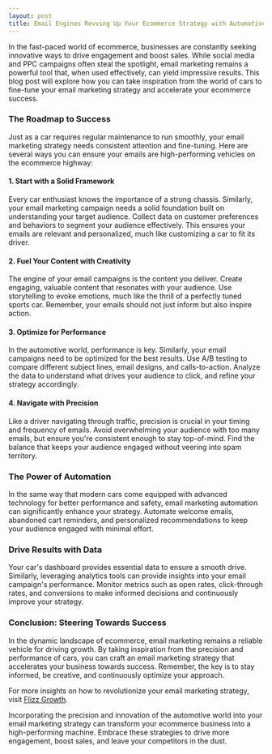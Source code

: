 ```yaml
---
layout: post
title: Email Engines Revving Up Your Ecommerce Strategy with Automotive Precision
---
```



In the fast-paced world of ecommerce, businesses are constantly seeking innovative ways to drive engagement and boost sales. While social media and PPC campaigns often steal the spotlight, email marketing remains a powerful tool that, when used effectively, can yield impressive results. This blog post will explore how you can take inspiration from the world of cars to fine-tune your email marketing strategy and accelerate your ecommerce success.

### The Roadmap to Success

Just as a car requires regular maintenance to run smoothly, your email marketing strategy needs consistent attention and fine-tuning. Here are several ways you can ensure your emails are high-performing vehicles on the ecommerce highway:

#### 1. **Start with a Solid Framework**

Every car enthusiast knows the importance of a strong chassis. Similarly, your email marketing campaign needs a solid foundation built on understanding your target audience. Collect data on customer preferences and behaviors to segment your audience effectively. This ensures your emails are relevant and personalized, much like customizing a car to fit its driver.

#### 2. **Fuel Your Content with Creativity**

The engine of your email campaigns is the content you deliver. Create engaging, valuable content that resonates with your audience. Use storytelling to evoke emotions, much like the thrill of a perfectly tuned sports car. Remember, your emails should not just inform but also inspire action.

#### 3. **Optimize for Performance**

In the automotive world, performance is key. Similarly, your email campaigns need to be optimized for the best results. Use A/B testing to compare different subject lines, email designs, and calls-to-action. Analyze the data to understand what drives your audience to click, and refine your strategy accordingly.

#### 4. **Navigate with Precision**

Like a driver navigating through traffic, precision is crucial in your timing and frequency of emails. Avoid overwhelming your audience with too many emails, but ensure you're consistent enough to stay top-of-mind. Find the balance that keeps your audience engaged without veering into spam territory.

### The Power of Automation

In the same way that modern cars come equipped with advanced technology for better performance and safety, email marketing automation can significantly enhance your strategy. Automate welcome emails, abandoned cart reminders, and personalized recommendations to keep your audience engaged with minimal effort.

### Drive Results with Data

Your car's dashboard provides essential data to ensure a smooth drive. Similarly, leveraging analytics tools can provide insights into your email campaign's performance. Monitor metrics such as open rates, click-through rates, and conversions to make informed decisions and continuously improve your strategy.

### Conclusion: Steering Towards Success

In the dynamic landscape of ecommerce, email marketing remains a reliable vehicle for driving growth. By taking inspiration from the precision and performance of cars, you can craft an email marketing strategy that accelerates your business towards success. Remember, the key is to stay informed, be creative, and continuously optimize your approach.

For more insights on how to revolutionize your email marketing strategy, visit [Flizz Growth](https://flizzgrowth.com).

Incorporating the precision and innovation of the automotive world into your email marketing strategy can transform your ecommerce business into a high-performing machine. Embrace these strategies to drive more engagement, boost sales, and leave your competitors in the dust.